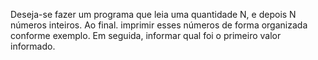 Deseja-se fazer um programa que leia uma quantidade N, e depois N números inteiros. Ao final. imprimir esses números de forma organizada conforme exemplo. Em seguida, informar qual foi o primeiro valor informado. 

